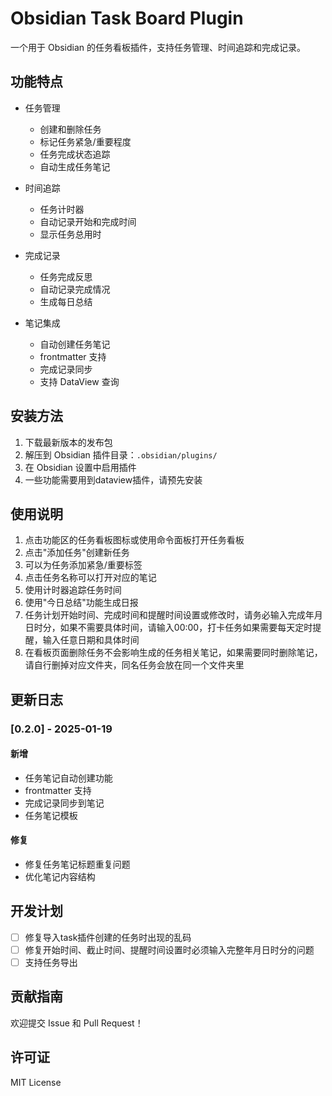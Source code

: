 # Obsidian Task Board Plugin

一个用于 Obsidian 的任务看板插件，支持任务管理、时间追踪和完成记录。

## 功能特点

- 任务管理
  - 创建和删除任务
  - 标记任务紧急/重要程度
  - 任务完成状态追踪
  - 自动生成任务笔记

- 时间追踪
  - 任务计时器
  - 自动记录开始和完成时间
  - 显示任务总用时

- 完成记录
  - 任务完成反思
  - 自动记录完成情况
  - 生成每日总结

- 笔记集成
  - 自动创建任务笔记
  - frontmatter 支持
  - 完成记录同步
  - 支持 DataView 查询

## 安装方法

1. 下载最新版本的发布包
2. 解压到 Obsidian 插件目录：`.obsidian/plugins/`
3. 在 Obsidian 设置中启用插件
4. 一些功能需要用到dataview插件，请预先安装

## 使用说明

1. 点击功能区的任务看板图标或使用命令面板打开任务看板
2. 点击"添加任务"创建新任务
3. 可以为任务添加紧急/重要标签
4. 点击任务名称可以打开对应的笔记
5. 使用计时器追踪任务时间
6. 使用"今日总结"功能生成日报
7. 任务计划开始时间、完成时间和提醒时间设置或修改时，请务必输入完成年月日时分，如果不需要具体时间，请输入00:00，打卡任务如果需要每天定时提醒，输入任意日期和具体时间
8. 在看板页面删除任务不会影响生成的任务相关笔记，如果需要同时删除笔记，请自行删掉对应文件夹，同名任务会放在同一个文件夹里

## 更新日志

### [0.2.0] - 2025-01-19

#### 新增
- 任务笔记自动创建功能
- frontmatter 支持
- 完成记录同步到笔记
- 任务笔记模板

#### 修复
- 修复任务笔记标题重复问题
- 优化笔记内容结构

## 开发计划

- [ ] 修复导入task插件创建的任务时出现的乱码
- [ ] 修复开始时间、截止时间、提醒时间设置时必须输入完整年月日时分的问题
- [ ] 支持任务导出

## 贡献指南

欢迎提交 Issue 和 Pull Request！

## 许可证

MIT License
